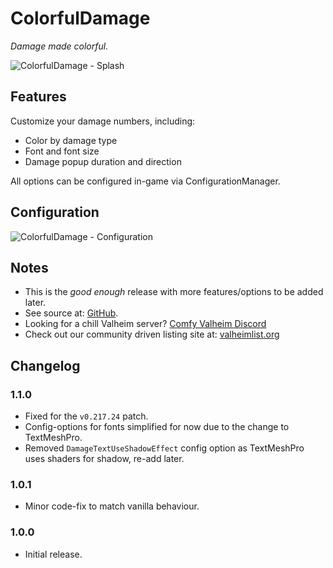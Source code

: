 # ColorfulDamage

*Damage made colorful.*

![ColorfulDamage - Splash](https://imgur.com/wEG7LFt.png)

## Features

Customize your damage numbers, including:

  * Color by damage type
  * Font and font size
  * Damage popup duration and direction

All options can be configured in-game via ConfigurationManager.

## Configuration

![ColorfulDamage - Configuration](https://i.imgur.com/gjocTQk.png)

## Notes

  * This is the *good enough* release with more features/options to be added later.
  * See source at: [GitHub](https://github.com/redseiko/ComfyMods/tree/main/ColorfulDamage).
  * Looking for a chill Valheim server? [Comfy Valheim Discord](https://discord.gg/ameHJz5PFk)
  * Check out our community driven listing site at: [valheimlist.org](https://valheimlist.org/)

## Changelog

### 1.1.0

  * Fixed for the `v0.217.24` patch.
  * Config-options for fonts simplified for now due to the change to TextMeshPro.
  * Removed `DamageTextUseShadowEffect` config option as TextMeshPro uses shaders for shadow, re-add later.

### 1.0.1

  * Minor code-fix to match vanilla behaviour.

### 1.0.0

  * Initial release.
